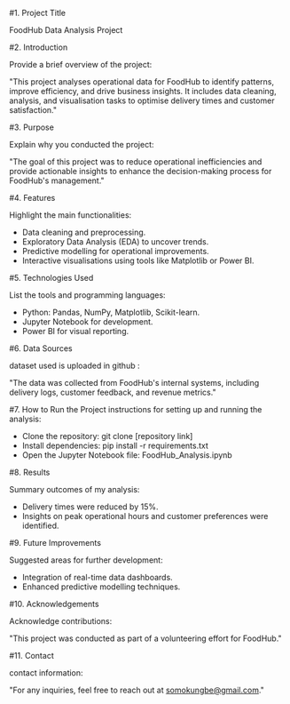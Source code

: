 #1. Project Title

FoodHub Data Analysis Project

#2. Introduction

Provide a brief overview of the project:

"This project analyses operational data for FoodHub to identify patterns, improve efficiency, and drive business insights. It includes data cleaning, analysis, and visualisation tasks to optimise delivery times and customer satisfaction."


#3. Purpose

Explain why you conducted the project:

"The goal of this project was to reduce operational inefficiencies and provide actionable insights to enhance the decision-making process for FoodHub's management."

#4. Features

Highlight the main functionalities:

- Data cleaning and preprocessing.
- Exploratory Data Analysis (EDA) to uncover trends.
- Predictive modelling for operational improvements.
- Interactive visualisations using tools like Matplotlib or Power BI.


#5. Technologies Used

List the tools and programming languages:

- Python: Pandas, NumPy, Matplotlib, Scikit-learn.
- Jupyter Notebook for development.
- Power BI for visual reporting.

#6. Data Sources

dataset used is uploaded in github :

"The data was collected from FoodHub's internal systems, including delivery logs, customer feedback, and revenue metrics."

#7. How to Run the Project
 instructions for setting up and running the analysis:

- Clone the repository: git clone [repository link]
- Install dependencies: pip install -r requirements.txt
- Open the Jupyter Notebook file: FoodHub_Analysis.ipynb

#8. Results

Summary outcomes of my analysis:

- Delivery times were reduced by 15%.
- Insights on peak operational hours and customer preferences were identified.
  
#9. Future Improvements

Suggested areas for further development:

- Integration of real-time data dashboards.
- Enhanced predictive modelling techniques.

  
#10. Acknowledgements

Acknowledge contributions:

"This project was conducted as part of a volunteering effort for FoodHub."

#11. Contact

 contact information:

"For any inquiries, feel free to reach out at somokungbe@gmail.com."
